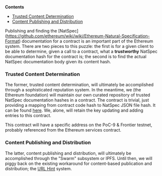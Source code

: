 <!-- START doctoc generated TOC please keep comment here to allow auto update -->
<!-- DON'T EDIT THIS SECTION, INSTEAD RE-RUN doctoc TO UPDATE -->
**Contents**

- [Trusted Content Determination](#trusted-content-determination)
- [Content Publishing and Distribution](#content-publishing-and-distribution)

<!-- END doctoc generated TOC please keep comment here to allow auto update -->

Publishing and finding the [NatSpec] (https://github.com/ethereum/wiki/wiki/Ethereum-Natural-Specification-Format) documentation for a contract is an important part of the Ethereum system. There are two pieces to this puzzle: the first is for a given client to be able to determine, given a call to a contract, what a **trustworthy** NatSpec documentation hash for the contract is; the second is to find the actual NatSpec documentation body given its content hash.

### Trusted Content Determination

The former, trusted content determination, will ultimately be accomplished through a sophisticated reputation system. In the meantime, we (the Ethereum foundation) will maintain our own curated repository of trusted NatSpec documentation hashes in a contract. The contract is trivial, just providing a mapping from contract code hash to NatSpec JSON file hash. It can be found [here](https://github.com/ethereum/dapp-bin/blob/master/NatSpecReg/contract.sol). We, alone, will retain the key updating and adding entries to this contract.

This contract will have a specific address on the PoC-9 & Frontier testnet, probably referenced from the Ethereum services contract.

### Content Publishing and Distribution

The latter, content publishing and distribution, will ultimately be accomplished through the "Swarm" subsystem or IPFS. Until then, we will piggy back on the existing workaround for content-based publication and distribution; the [URL Hint](https://github.com/ethereum/wiki/wiki/URL-Hint-Protocol) system.

